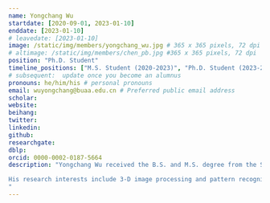 ```yaml
---
name: Yongchang Wu
startdate: [2020-09-01, 2023-01-10]
enddate: [2023-01-10]
# leavedate: [2023-01-10]
image: /static/img/members/yongchang_wu.jpg # 365 x 365 pixels, 72 dpi
# altimage: /static/img/members/chen_pb.jpg #365 x 365 pixels, 72 dpi
position: "Ph.D. Student"
timeline_positions: ["M.S. Student (2020-2023)", "Ph.D. Student (2023-2026)"]
# subsequent:  update once you become an alumnus
pronouns: he/him/his # personal pronouns
email: wuyongchang@buaa.edu.cn # Preferred public email address
scholar: 
website: 
beihang:
twitter:
linkedin:
github: 
researchgate:
dblp: 
orcid: 0000-0002-0187-5664
description: "Yongchang Wu received the B.S. and M.S. degree from the School of Astronautics, Beihang University, Beijing, China, in 2020 and 2023, respectively.

His research interests include 3-D image processing and pattern recognition.
"
---
```

